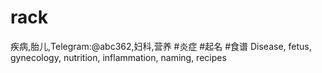 # rack
疾病,胎儿,Telegram:@abc362,妇科,营养 #炎症 #起名 #食谱 Disease, fetus, gynecology, nutrition, inflammation, naming, recipes
